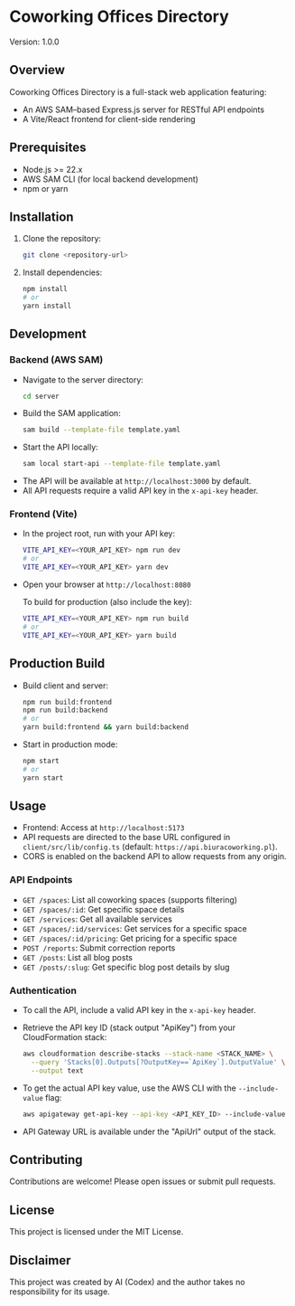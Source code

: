 # Coworking Offices Directory

Version: 1.0.0

## Overview

Coworking Offices Directory is a full-stack web application featuring:
- An AWS SAM–based Express.js server for RESTful API endpoints
- A Vite/React frontend for client-side rendering

## Prerequisites

- Node.js >= 22.x
- AWS SAM CLI (for local backend development)
- npm or yarn

## Installation

1. Clone the repository:
   ```bash
   git clone <repository-url>
   ```
2. Install dependencies:
   ```bash
   npm install
   # or
   yarn install
   ```

## Development

### Backend (AWS SAM)
- Navigate to the server directory:
  ```bash
  cd server
  ```
- Build the SAM application:
  ```bash
  sam build --template-file template.yaml
  ```
- Start the API locally:
  ```bash
  sam local start-api --template-file template.yaml
  ```
- The API will be available at `http://localhost:3000` by default.
- All API requests require a valid API key in the `x-api-key` header.

### Frontend (Vite)
- In the project root, run with your API key:
  ```bash
  VITE_API_KEY=<YOUR_API_KEY> npm run dev
  # or
  VITE_API_KEY=<YOUR_API_KEY> yarn dev
  ```
- Open your browser at `http://localhost:8080`

  To build for production (also include the key):
  ```bash
  VITE_API_KEY=<YOUR_API_KEY> npm run build
  # or
  VITE_API_KEY=<YOUR_API_KEY> yarn build
  ```

## Production Build
- Build client and server:
  ```bash
  npm run build:frontend
  npm run build:backend
  # or
  yarn build:frontend && yarn build:backend
  ```
- Start in production mode:
  ```bash
  npm start
  # or
  yarn start
  ```

## Usage

 - Frontend: Access at `http://localhost:5173`
 - API requests are directed to the base URL configured in `client/src/lib/config.ts` (default: `https://api.biuracoworking.pl`).
 - CORS is enabled on the backend API to allow requests from any origin.

### API Endpoints
- `GET /spaces`: List all coworking spaces (supports filtering)
- `GET /spaces/:id`: Get specific space details
- `GET /services`: Get all available services
- `GET /spaces/:id/services`: Get services for a specific space
- `GET /spaces/:id/pricing`: Get pricing for a specific space
- `POST /reports`: Submit correction reports
- `GET /posts`: List all blog posts
- `GET /posts/:slug`: Get specific blog post details by slug

### Authentication
- To call the API, include a valid API key in the `x-api-key` header.
- Retrieve the API key ID (stack output "ApiKey") from your CloudFormation stack:
  ```bash
  aws cloudformation describe-stacks --stack-name <STACK_NAME> \
    --query 'Stacks[0].Outputs[?OutputKey==`ApiKey`].OutputValue' \
    --output text
  ```
  
- To get the actual API key value, use the AWS CLI with the `--include-value` flag:
  ```bash
  aws apigateway get-api-key --api-key <API_KEY_ID> --include-value
  ```
- API Gateway URL is available under the "ApiUrl" output of the stack.

## Contributing

Contributions are welcome! Please open issues or submit pull requests.

## License

This project is licensed under the MIT License.

## Disclaimer

This project was created by AI (Codex) and the author takes no responsibility for its usage.